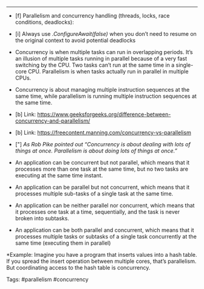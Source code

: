 ***
- [f] Parallelism and concurrency handling (threads, locks, race conditions, deadlocks):

- [i] Always use *.ConfigureAwait(false)* when you don’t need to resume on the original context to avoid potential deadlocks

- Concurrency is when multiple tasks can run in overlapping periods. It’s an illusion of multiple tasks running in parallel because of a very fast switching by the CPU. Two tasks can’t run at the same time in a single-core CPU. Parallelism is when tasks actually run in parallel in multiple CPUs.

- Concurrency is about managing multiple instruction sequences at the same time, while parallelism is running multiple instruction sequences at the same time.

- [b] Link: https://www.geeksforgeeks.org/difference-between-concurrency-and-parallelism/
- [b] Link: https://freecontent.manning.com/concurrency-vs-parallelism

- ["] *As Rob Pike pointed out “Concurrency is about dealing with lots of things at once. Parallelism is about doing lots of things at once.”*

- An application can be concurrent but not parallel, which means that it processes more than one task at the same time, but no two tasks are executing at the same time instant.
- An application can be parallel but not concurrent, which means that it processes multiple sub-tasks of a single task at the same time.
- An application can be neither parallel nor concurrent, which means that it processes one task at a time, sequentially, and the task is never broken into subtasks.
- An application can be both parallel and concurrent, which means that it processes multiple tasks or subtasks of a single task concurrently at the same time (executing them in parallel)

 *Example: Imagine you have a program that inserts values into a hash table. If you spread the insert operation between multiple cores, that’s parallelism. But coordinating access to the hash table is concurrency.
 
 Tags: #parallelism #concurrency